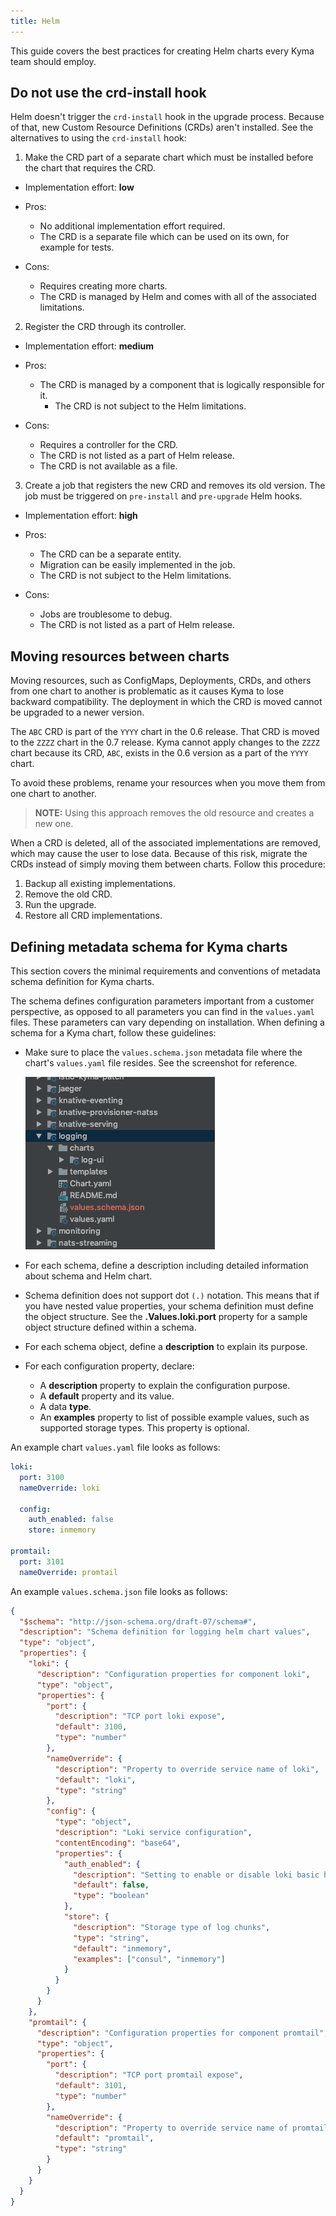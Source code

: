 ```yaml
---
title: Helm
---
```


This guide covers the best practices for creating Helm charts every Kyma team should employ.

## Do not use the crd-install hook

Helm doesn't trigger the `crd-install` hook in the upgrade process. Because of that, new Custom Resource Definitions (CRDs) aren't installed. See the alternatives to using the `crd-install` hook:

1. Make the CRD part of a separate chart which must be installed before the chart that requires the CRD.

  - Implementation effort: **low**
  - Pros:
    - No additional implementation effort required.
    - The CRD is a separate file which can be used on its own, for example for tests.
  
  - Cons:
    - Requires creating more charts.
    - The CRD is managed by Helm and comes with all of the associated limitations.

2. Register the CRD through its controller.

  - Implementation effort: **medium**
  - Pros:
    - The CRD is managed by a component that is logically responsible for it.
      - The CRD is not subject to the Helm limitations.

  - Cons:
    - Requires a controller for the CRD.
    - The CRD is not listed as a part of Helm release.
    - The CRD is not available as a file.

3. Create a job that registers the new CRD and removes its old version. The job must be triggered on `pre-install` and `pre-upgrade` Helm hooks.

  - Implementation effort: **high**
  - Pros:
    - The CRD can be a separate entity.
    - Migration can be easily implemented in the job.
    - The CRD is not subject to the Helm limitations.

  - Cons:
    - Jobs are troublesome to debug.
    - The CRD is not listed as a part of Helm release.

## Moving resources between charts

Moving resources, such as ConfigMaps, Deployments, CRDs, and others from one chart to another is problematic as it causes Kyma to lose backward compatibility. The deployment in which the CRD is moved cannot be upgraded to a newer version.  

The `ABC` CRD is part of the `YYYY` chart in the 0.6 release. That CRD is moved to the `ZZZZ` chart in the 0.7 release. Kyma cannot apply changes to the `ZZZZ` chart because its CRD, `ABC`, exists in the 0.6 version as a part of the `YYYY` chart.  

To avoid these problems, rename your resources when you move them from one chart to another.

>**NOTE:** Using this approach removes the old resource and creates a new one.

When a CRD is deleted, all of the associated implementations are removed, which may cause the user to lose data. Because of this risk, migrate the CRDs instead of simply moving them between charts. Follow this procedure:

1. Backup all existing implementations.
2. Remove the old CRD.
3. Run the upgrade.
4. Restore all CRD implementations.

## Defining metadata schema for Kyma charts

This section covers the minimal requirements and conventions of metadata schema definition for Kyma charts.

The schema defines configuration parameters important from a customer perspective, as opposed to all parameters you can find in the `values.yaml` files. These parameters can vary depending on installation.
When defining a schema for a Kyma chart, follow these guidelines:

- Make sure to place the `values.schema.json` metadata file where the chart's `values.yaml` file resides. See the screenshot for reference.

   ![Example 1](./assets/metadata-schema.png)

- For each schema, define a description including detailed information about schema and Helm chart.

- Schema definition does not support dot `(.)` notation. This means that if you have nested value properties, your schema definition must define the object structure.
See the **.Values.loki.port** property for a sample object structure defined within a schema.

- For each schema object, define a **description**  to explain its purpose.

- For each configuration property, declare:
  - A **description** property to explain the configuration purpose.
  - A **default** property and its value.
  - A data **type**.
  - An **examples** property to list of possible example values, such as supported storage types. This property is optional.

An example chart `values.yaml` file looks as follows:

```yaml
loki:
  port: 3100
  nameOverride: loki
  
  config:
    auth_enabled: false
    store: inmemory

promtail:
  port: 3101
  nameOverride: promtail
```

An example `values.schema.json` file looks as follows:

```json
{
  "$schema": "http://json-schema.org/draft-07/schema#",
  "description": "Schema definition for logging helm chart values",
  "type": "object",
  "properties": {
    "loki": {
      "description": "Configuration properties for component loki",
      "type": "object",
      "properties": {
        "port": {
          "description": "TCP port loki expose",
          "default": 3100,
          "type": "number"
        },
        "nameOverride": {
          "description": "Property to override service name of loki",
          "default": "loki",
          "type": "string"
        },
        "config": {
          "type": "object",
          "description": "Loki service configuration",
          "contentEncoding": "base64",
          "properties": {
            "auth_enabled": {
              "description": "Setting to enable or disable loki basic http authentication",
              "default": false,
              "type": "boolean"
            },
            "store": {
              "description": "Storage type of log chunks",
              "type": "string",
              "default": "inmemory",
              "examples": ["consul", "inmemory"]
            }
          }
        }
      }
    },
    "promtail": {
      "description": "Configuration properties for component promtail",
      "type": "object",
      "properties": {
        "port": {
          "description": "TCP port promtail expose",
          "default": 3101,
          "type": "number"
        },
        "nameOverride": {
          "description": "Property to override service name of promtail",
          "default": "promtail",
          "type": "string"
        }
      }
    }
  }
}
```
